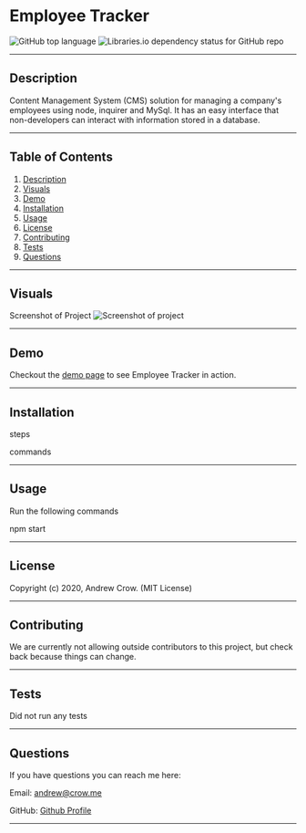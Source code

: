# Employee Tracker
  ![GitHub top language](https://img.shields.io/github/languages/top/crowandrew/README_Generator) ![Libraries.io dependency status for GitHub repo](https://img.shields.io/badge/license-MIT_License-yellowgreen)
  
  ---

  <a name="description"></a>
  ## Description
  Content Management System (CMS) solution for managing a company's employees using node, inquirer and MySql. It has an easy interface that non-developers can interact with information stored in a database.

  ---
  ## Table of Contents
  
  1. [ Description ](#description)
  2. [ Visuals ](#visuals)
  3. [ Demo](#demo)
  4. [ Installation](#installation)
  5. [ Usage ](#usage)
  6. [ License ](#license)
  7. [ Contributing ](#contributing)
  8. [ Tests ](#tests)
  9. [ Questions ](#questions)

  ---

  ## Visuals

  Screenshot of Project
  ![Screenshot of project](./link)

  ---

  ## Demo

  Checkout the [demo page](link) to see Employee Tracker in action.

  ---

  ## Installation

  
  steps

  commands

  ---

  ## Usage

  Run the following commands

  npm start
  
  ---

  ## License

  Copyright (c) 2020, Andrew Crow. (MIT License)

  ---

  ## Contributing

  We are currently not allowing outside contributors to this project, but check back because things can change.

  ---

  ## Tests

  Did not run any tests

  ---

  ## Questions

  If you have questions you can reach me here:
  
  Email: andrew@crow.me

  GitHub: [Github Profile](https://github.com/crowandrew)

  ---

